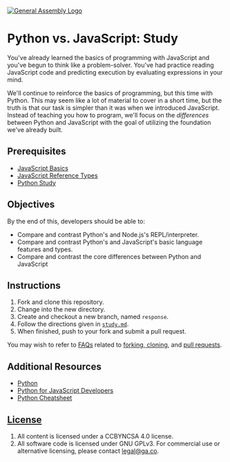 [![General Assembly Logo](https://camo.githubusercontent.com/1a91b05b8f4d44b5bbfb83abac2b0996d8e26c92/687474703a2f2f692e696d6775722e636f6d2f6b6538555354712e706e67)](https://generalassemb.ly/education/web-development-immersive)

# Python vs. JavaScript: Study

You've already learned the basics of programming with JavaScript and you've
begun to think like a problem-solver. You've had practice reading JavaScript
code and predicting execution by evaluating expressions in your mind.

We'll continue to reinforce the basics of programming, but this time with
Python. This may seem like a lot of material to cover in a short time, but the
truth is that our task is simpler than it was when we introduced JavaScript.
Instead of teaching you how to program, we'll focus on the *differences*
between Python and JavaScript with the goal of utilizing the foundation we've
already built.

## Prerequisites

- [JavaScript Basics](https://git.generalassemb.ly/ga-wdi-boston/js)
- [JavaScript Reference Types](https://git.generalassemb.ly/ga-wdi-boston/js-reference-types)
- [Python Study](https://git.generalassemb.ly/ga-wdi-boston/python-study)

## Objectives

By the end of this, developers should be able to:

- Compare and contrast Python's and Node.js's REPL/interpreter.
- Compare and contrast Python's and JavaScript's basic language features and
  types.
- Compare and contrast the core differences between Python and JavaScript

## Instructions

1. Fork and clone this repository.
1. Change into the new directory.
1. Create and checkout a new branch, named `response`.
1. Follow the directions given in [`study.md`](study.md).
1. When finished, push to your fork and submit a pull request.

You may wish to refer to [FAQs](https://git.generalassemb.ly/ga-wdi-boston/meta/wiki/)
related to [forking,
cloning](https://git.generalassemb.ly/ga-wdi-boston/meta/wiki/ForkAndClone), and
[pull
requests](https://git.generalassemb.ly/ga-wdi-boston/meta/wiki/PullRequest).

## Additional Resources

- [Python](https://docs.python.org/3.7/)
- [Python for JavaScript Developers](https://www.valentinog.com/blog/python-for-js/)
- [Python Cheatsheet](https://www.pythoncheatsheet.org/)

## [License](LICENSE)

1. All content is licensed under a CC­BY­NC­SA 4.0 license.
1. All software code is licensed under GNU GPLv3. For commercial use or
    alternative licensing, please contact legal@ga.co.
